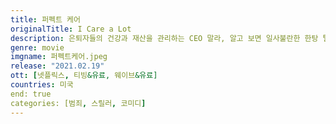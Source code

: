```yaml
---
title: 퍼펙트 케어
originalTitle: I Care a Lot
description: 은퇴자들의 건강과 재산을 관리하는 CEO 말라, 알고 보면 일사불란한 한탕 털이 기업이다. 사람을 요양원으로 집과 가구는 경매로 모든 것을 탈탈 터는 게 그들의 주업. 법꾸라지 그들은 치밀한 계획 하에 법의 테두리에서 한치도 벗어나지 않는다. 이렇게 완벽한 말라의 케어 비즈니스에 순진한 양 같은 다음 타겟이 잡히고 더욱 더 완벽한 케어 서비스를 계획하기 시작하는데...
genre: movie
imgname: 퍼펙트케어.jpeg
release: "2021.02.19"
ott: [넷플릭스, 티빙&유료, 웨이브&유료]
countries: 미국
end: true
categories: [범죄, 스릴러, 코미디]
---
```

